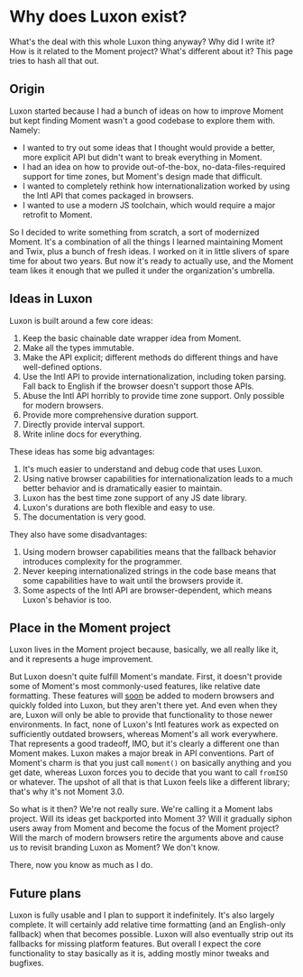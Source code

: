 # Why does Luxon exist?

What's the deal with this whole Luxon thing anyway? Why did I write it? How is it related to the Moment project? What's different about it? This page tries to hash all that out.

## Origin

Luxon started because I had a bunch of ideas on how to improve Moment but kept finding Moment wasn't a good codebase to explore them with. Namely:

 * I wanted to try out some ideas that I thought would provide a better, more explicit API but didn't want to break everything in Moment.
 * I had an idea on how to provide out-of-the-box, no-data-files-required support for time zones, but Moment's design made that difficult.
 * I wanted to completely rethink how internationalization worked by using the Intl API that comes packaged in browsers.
 * I wanted to use a modern JS toolchain, which would require a major retrofit to Moment.
 
So I decided to write something from scratch, a sort of modernized Moment. It's a combination of all the things I learned maintaining Moment and Twix, plus a bunch of fresh ideas. I worked on it in little slivers of spare time for about two years. But now it's ready to actually use, and the Moment team likes it enough that we pulled it under the organization's umbrella.

## Ideas in Luxon

Luxon is built around a few core ideas:

 1. Keep the basic chainable date wrapper idea from Moment.
 1. Make all the types immutable.
 1. Make the API explicit; different methods do different things and have well-defined options.
 1. Use the Intl API to provide internationalization, including token parsing. Fall back to English if the browser doesn't support those APIs.
 1. Abuse the Intl API horribly to provide time zone support. Only possible for modern browsers.
 1. Provide more comprehensive duration support.
 1. Directly provide interval support.
 1. Write inline docs for everything.
 
These ideas has some big advantages:

 1. It's much easier to understand and debug code that uses Luxon.
 1. Using native browser capabilities for internationalization leads to a much better behavior and is dramatically easier to maintain.
 1. Luxon has the best time zone support of any JS date library.
 1. Luxon's durations are both flexible and easy to use.
 1. The documentation is very good.
 
They also have some disadvantages:

 1. Using modern browser capabilities means that the fallback behavior introduces complexity for the programmer.
 1. Never keeping internationalized strings in the code base means that some capabilities have to wait until the browsers provide it.
 1. Some aspects of the Intl API are browser-dependent, which means Luxon's behavior is too.

## Place in the Moment project

Luxon lives in the Moment project because, basically, we all really like it, and it represents a huge improvement.

But Luxon doesn't quite fulfill Moment's mandate. First, it doesn't provide some of Moment's most commonly-used features, like relative date formatting. These features will [soon](https://github.com/tc39/proposal-intl-relative-time) be added to modern browsers and quickly folded into Luxon, but they aren't there yet. And even when they are, Luxon will only be able to provide that functionality to those newer environments. In fact, none of Luxon's Intl features work as expected on sufficiently outdated browsers, whereas Moment's all work everywhere. That represents a good tradeoff, IMO, but it's clearly a different one than Moment makes. Luxon makes a major break in API conventions. Part of Moment's charm is that you just call `moment()` on basically anything and you get date, whereas Luxon forces you to decide that you want to call `fromISO` or whatever. The upshot of all that is that Luxon feels like a different library; that's why it's not Moment 3.0.

So what is it then? We're not really sure. We're calling it a Moment labs project. Will its ideas get backported into Moment 3? Will it gradually siphon users away from Moment and become the focus of the Moment project? Will the march of modern browsers retire the arguments above and cause us to revisit branding Luxon as Moment? We don't know.

There, now you know as much as I do.

## Future plans

Luxon is fully usable and I plan to support it indefinitely. It's also largely complete. It will certainly add relative time formatting (and an English-only fallback) when that becomes possible. Luxon will also eventually strip out its fallbacks for missing platform features. But overall I expect the core functionality to stay basically as it is, adding mostly minor tweaks and bugfixes.
